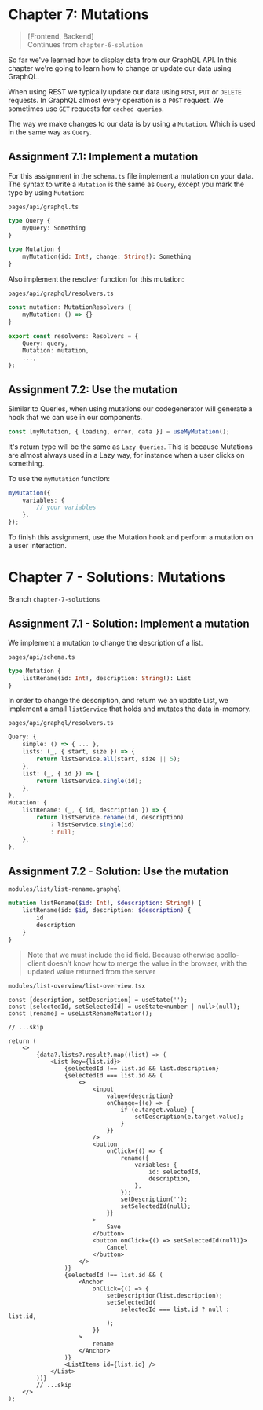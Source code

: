 # Chapter 7: Mutations

> [Frontend, Backend]  
> Continues from `chapter-6-solution`

So far we've learned how to display data from our GraphQL API. In this chapter we're going to learn how to change or update our data using GraphQL.

When using REST we typically update our data using `POST`, `PUT` or `DELETE` requests. In GraphQL almost every operation is a `POST` request. We sometimes use `GET` requests for `cached queries`.

The way we make changes to our data is by using a `Mutation`. Which is used in the same way as `Query`.

## Assignment 7.1: Implement a mutation

For this assignment in the `schema.ts` file implement a mutation on your data. The syntax to write a `Mutation` is the same as `Query`, except you mark the type by using `Mutation`:

`pages/api/graphql.ts`

```graphql
type Query {
    myQuery: Something
}

type Mutation {
    myMutation(id: Int!, change: String!): Something
}
```

Also implement the resolver function for this mutation:

`pages/api/graphql/resolvers.ts`

```ts
const mutation: MutationResolvers {
    myMutation: () => {}
}

export const resolvers: Resolvers = {
    Query: query,
    Mutation: mutation,
    ...,
};

```

## Assignment 7.2: Use the mutation

Similar to Queries, when using mutations our codegenerator will generate a hook that we can use in our components.

```ts
const [myMutation, { loading, error, data }] = useMyMutation();
```

It's return type will be the same as `Lazy Queries`. This is because Mutations are almost always used in a Lazy way, for instance when a user clicks on something.

To use the `myMutation` function:

```ts
myMutation({
    variables: {
        // your variables
    },
});
```

To finish this assignment, use the Mutation hook and perform a mutation on a user interaction.

# Chapter 7 - Solutions: Mutations

Branch `chapter-7-solutions`

## Assignment 7.1 - Solution: Implement a mutation

We implement a mutation to change the description of a list.

`pages/api/schema.ts`

```graphql
type Mutation {
    listRename(id: Int!, description: String!): List
}
```

In order to change the description, and return we an update List, we implement a small `listService` that holds and mutates the data in-memory.

`pages/api/graphql/resolvers.ts`

```ts
Query: {
    simple: () => { ... },
    lists: (_, { start, size }) => {
        return listService.all(start, size || 5);
    },
    list: (_, { id }) => {
        return listService.single(id);
    },
},
Mutation: {
    listRename: (_, { id, description }) => {
        return listService.rename(id, description)
            ? listService.single(id)
            : null;
    },
},
```

## Assignment 7.2 - Solution: Use the mutation

`modules/list/list-rename.graphql`

```graphql
mutation listRename($id: Int!, $description: String!) {
    listRename(id: $id, description: $description) {
        id
        description
    }
}
```

> Note that we must include the id field. Because otherwise apollo-client doesn't know how to merge the value in the browser, with the updated value returned from the server

`modules/list-overview/list-overview.tsx`

```tsx
const [description, setDescription] = useState('');
const [selectedId, setSelectedId] = useState<number | null>(null);
const [rename] = useListRenameMutation();

// ...skip

return (
    <>
        {data?.lists?.result?.map((list) => (
            <List key={list.id}>
                {selectedId !== list.id && list.description}
                {selectedId === list.id && (
                    <>
                        <input
                            value={description}
                            onChange={(e) => {
                                if (e.target.value) {
                                    setDescription(e.target.value);
                                }
                            }}
                        />
                        <button
                            onClick={() => {
                                rename({
                                    variables: {
                                        id: selectedId,
                                        description,
                                    },
                                });
                                setDescription('');
                                setSelectedId(null);
                            }}
                        >
                            Save
                        </button>
                        <button onClick={() => setSelectedId(null)}>
                            Cancel
                        </button>
                    </>
                )}
                {selectedId !== list.id && (
                    <Anchor
                        onClick={() => {
                            setDescription(list.description);
                            setSelectedId(
                                selectedId === list.id ? null : list.id,
                            );
                        }}
                    >
                        rename
                    </Anchor>
                )}
                <ListItems id={list.id} />
            </List>
        ))}
        // ...skip
    </>
);
```
